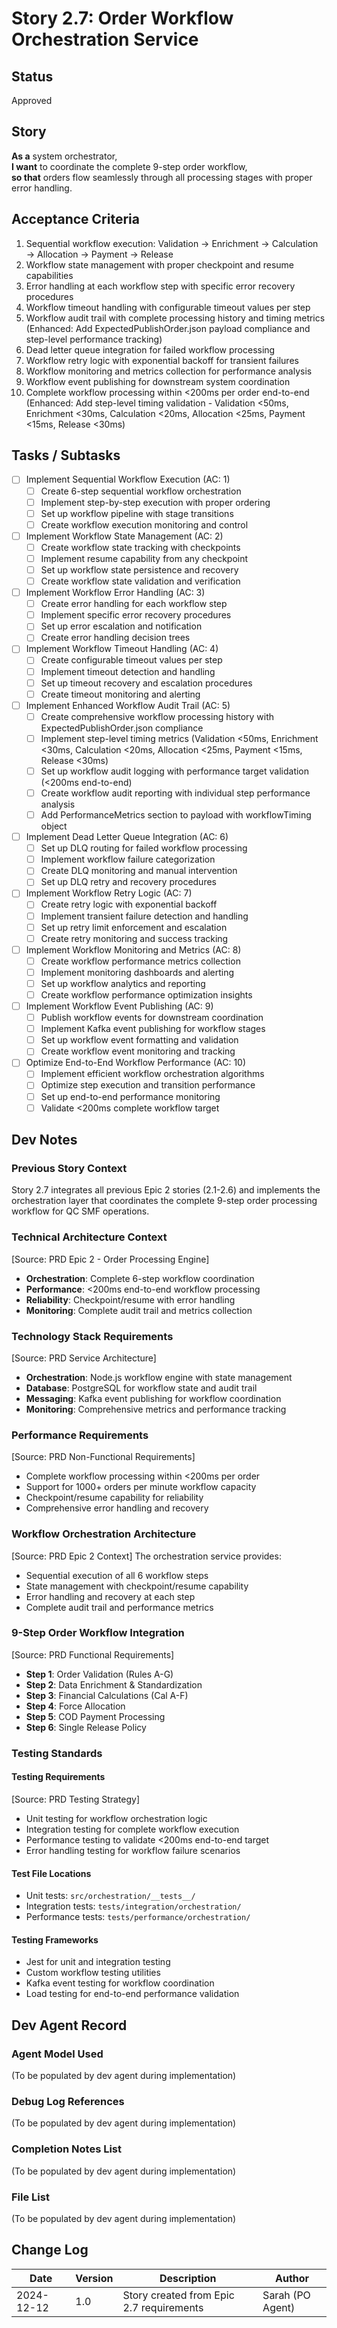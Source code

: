 # Story 2.7: Order Workflow Orchestration Service

## Status
Approved

## Story
**As a** system orchestrator,  
**I want** to coordinate the complete 9-step order workflow,  
**so that** orders flow seamlessly through all processing stages with proper error handling.

## Acceptance Criteria
1. Sequential workflow execution: Validation → Enrichment → Calculation → Allocation → Payment → Release
2. Workflow state management with proper checkpoint and resume capabilities
3. Error handling at each workflow step with specific error recovery procedures
4. Workflow timeout handling with configurable timeout values per step
5. Workflow audit trail with complete processing history and timing metrics (Enhanced: Add ExpectedPublishOrder.json payload compliance and step-level performance tracking)
6. Dead letter queue integration for failed workflow processing
7. Workflow retry logic with exponential backoff for transient failures
8. Workflow monitoring and metrics collection for performance analysis
9. Workflow event publishing for downstream system coordination
10. Complete workflow processing within <200ms per order end-to-end (Enhanced: Add step-level timing validation - Validation <50ms, Enrichment <30ms, Calculation <20ms, Allocation <25ms, Payment <15ms, Release <30ms)

## Tasks / Subtasks

- [ ] Implement Sequential Workflow Execution (AC: 1)
  - [ ] Create 6-step sequential workflow orchestration
  - [ ] Implement step-by-step execution with proper ordering
  - [ ] Set up workflow pipeline with stage transitions
  - [ ] Create workflow execution monitoring and control

- [ ] Implement Workflow State Management (AC: 2)
  - [ ] Create workflow state tracking with checkpoints
  - [ ] Implement resume capability from any checkpoint
  - [ ] Set up workflow state persistence and recovery
  - [ ] Create workflow state validation and verification

- [ ] Implement Workflow Error Handling (AC: 3)
  - [ ] Create error handling for each workflow step
  - [ ] Implement specific error recovery procedures
  - [ ] Set up error escalation and notification
  - [ ] Create error handling decision trees

- [ ] Implement Workflow Timeout Handling (AC: 4)
  - [ ] Create configurable timeout values per step
  - [ ] Implement timeout detection and handling
  - [ ] Set up timeout recovery and escalation procedures
  - [ ] Create timeout monitoring and alerting

- [ ] Implement Enhanced Workflow Audit Trail (AC: 5)
  - [ ] Create comprehensive workflow processing history with ExpectedPublishOrder.json compliance
  - [ ] Implement step-level timing metrics (Validation <50ms, Enrichment <30ms, Calculation <20ms, Allocation <25ms, Payment <15ms, Release <30ms)
  - [ ] Set up workflow audit logging with performance target validation (<200ms end-to-end)
  - [ ] Create workflow audit reporting with individual step performance analysis
  - [ ] Add PerformanceMetrics section to payload with workflowTiming object

- [ ] Implement Dead Letter Queue Integration (AC: 6)
  - [ ] Set up DLQ routing for failed workflow processing
  - [ ] Implement workflow failure categorization
  - [ ] Create DLQ monitoring and manual intervention
  - [ ] Set up DLQ retry and recovery procedures

- [ ] Implement Workflow Retry Logic (AC: 7)
  - [ ] Create retry logic with exponential backoff
  - [ ] Implement transient failure detection and handling
  - [ ] Set up retry limit enforcement and escalation
  - [ ] Create retry monitoring and success tracking

- [ ] Implement Workflow Monitoring and Metrics (AC: 8)
  - [ ] Create workflow performance metrics collection
  - [ ] Implement monitoring dashboards and alerting
  - [ ] Set up workflow analytics and reporting
  - [ ] Create workflow performance optimization insights

- [ ] Implement Workflow Event Publishing (AC: 9)
  - [ ] Publish workflow events for downstream coordination
  - [ ] Implement Kafka event publishing for workflow stages
  - [ ] Set up workflow event formatting and validation
  - [ ] Create workflow event monitoring and tracking

- [ ] Optimize End-to-End Workflow Performance (AC: 10)
  - [ ] Implement efficient workflow orchestration algorithms
  - [ ] Optimize step execution and transition performance
  - [ ] Set up end-to-end performance monitoring
  - [ ] Validate <200ms complete workflow target

## Dev Notes

### Previous Story Context
Story 2.7 integrates all previous Epic 2 stories (2.1-2.6) and implements the orchestration layer that coordinates the complete 9-step order processing workflow for QC SMF operations.

### Technical Architecture Context
[Source: PRD Epic 2 - Order Processing Engine]
- **Orchestration**: Complete 6-step workflow coordination
- **Performance**: <200ms end-to-end workflow processing
- **Reliability**: Checkpoint/resume with error handling
- **Monitoring**: Complete audit trail and metrics collection

### Technology Stack Requirements
[Source: PRD Service Architecture]
- **Orchestration**: Node.js workflow engine with state management
- **Database**: PostgreSQL for workflow state and audit trail
- **Messaging**: Kafka event publishing for workflow coordination
- **Monitoring**: Comprehensive metrics and performance tracking

### Performance Requirements
[Source: PRD Non-Functional Requirements]
- Complete workflow processing within <200ms per order
- Support for 1000+ orders per minute workflow capacity
- Checkpoint/resume capability for reliability
- Comprehensive error handling and recovery

### Workflow Orchestration Architecture
[Source: PRD Epic 2 Context]
The orchestration service provides:
- Sequential execution of all 6 workflow steps
- State management with checkpoint/resume capability
- Error handling and recovery at each step
- Complete audit trail and performance metrics

### 9-Step Order Workflow Integration
[Source: PRD Functional Requirements]
- **Step 1**: Order Validation (Rules A-G)
- **Step 2**: Data Enrichment & Standardization
- **Step 3**: Financial Calculations (Cal A-F)
- **Step 4**: Force Allocation
- **Step 5**: COD Payment Processing
- **Step 6**: Single Release Policy

### Testing Standards

#### Testing Requirements
[Source: PRD Testing Strategy]
- Unit testing for workflow orchestration logic
- Integration testing for complete workflow execution
- Performance testing to validate <200ms end-to-end target
- Error handling testing for workflow failure scenarios

#### Test File Locations
- Unit tests: `src/orchestration/__tests__/`
- Integration tests: `tests/integration/orchestration/`
- Performance tests: `tests/performance/orchestration/`

#### Testing Frameworks
- Jest for unit and integration testing
- Custom workflow testing utilities
- Kafka event testing for workflow coordination
- Load testing for end-to-end performance validation

## Dev Agent Record

### Agent Model Used
(To be populated by dev agent during implementation)

### Debug Log References
(To be populated by dev agent during implementation)

### Completion Notes List
(To be populated by dev agent during implementation)

### File List
(To be populated by dev agent during implementation)

## Change Log

| Date | Version | Description | Author |
|------|---------|-------------|--------|
| 2024-12-12 | 1.0 | Story created from Epic 2.7 requirements | Sarah (PO Agent) |